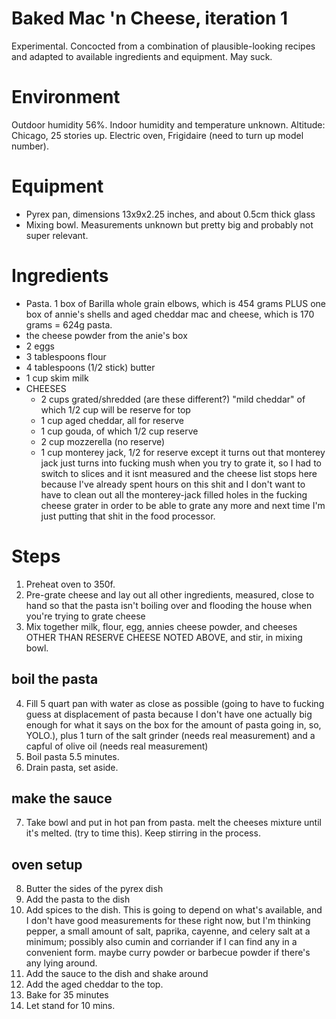 # Baked Mac 'n Cheese, iteration 1

Experimental.  Concocted from a combination of plausible-looking recipes and adapted to available ingredients and equipment.  May suck. 

# Environment

Outdoor humidity 56%.  Indoor humidity and temperature unknown. Altitude: Chicago, 25 stories up. Electric oven, Frigidaire (need to turn up model number).

# Equipment

- Pyrex pan, dimensions 13x9x2.25 inches, and about 0.5cm thick glass
- Mixing bowl. Measurements unknown but pretty big and probably not super relevant. 


# Ingredients

- Pasta.  1 box of Barilla whole grain elbows, which is 454 grams  PLUS one box of annie's shells and aged cheddar mac and cheese, which is 170 grams = 624g pasta.
- the cheese powder from the anie's box
- 2 eggs
- 3 tablespoons flour 
- 4 tablespoons (1/2 stick) butter
- 1 cup skim milk
- CHEESES
  - 2 cups grated/shredded (are these different?) "mild cheddar" of which 1/2 cup will be reserve for top
  - 1 cup aged cheddar, all for reserve
  - 1 cup gouda, of which 1/2 cup reserve
  - 2 cup mozzerella (no reserve)
  - 1 cup monterey jack, 1/2 for reserve except it turns out that monterey jack just turns into fucking mush when you try to grate it, so I had to switch to slices and it isnt measured and the cheese list stops here because I've already spent hours on this shit and I don't want to have to clean out all the monterey-jack filled holes in the fucking cheese grater in order to be able to grate any more and next time I'm just putting that shit in the food processor.


# Steps 

1.  Preheat oven to 350f. 
2.  Pre-grate cheese and lay out all other ingredients, measured, close to hand so that the pasta isn't boiling over and flooding the house when you're trying to grate cheese
3.  Mix together milk, flour, egg, annies cheese powder, and cheeses OTHER THAN RESERVE CHEESE NOTED ABOVE, and stir, in mixing bowl.

## boil the pasta

4.  Fill 5 quart pan with water as close as possible (going to have to fucking guess at displacement of pasta because I don't have one actually big enough for what it says on the box for the amount of pasta going in, so, YOLO.), plus 1 turn of the salt grinder (needs real measurement) and a capful of olive oil (needs real measurement)
5.  Boil pasta 5.5 minutes.
6.  Drain pasta, set aside.

## make the sauce

7. Take bowl and put in hot pan from pasta.  melt the cheeses mixture until it's melted. (try to time this). Keep stirring in the process.

## oven setup

8.  Butter the sides of the pyrex dish
9.  Add the pasta to the dish
10. Add spices to the dish.  This is going to depend on what's available, and I don't have good measurements for these right now, but I'm thinking pepper, a small amount of salt, paprika, cayenne, and celery salt at a minimum; possibly also cumin and corriander if I can find any in a convenient form.  maybe curry powder or barbecue powder if there's any lying around. 
11. Add the sauce to the dish and shake around
12. Add the aged cheddar to the top. 
13. Bake for 35 minutes
14. Let stand for 10 mins.


